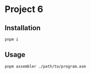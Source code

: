 # Project 6

## Installation

```shell
pnpm i
```

## Usage

```shell
pnpm assembler ./path/to/program.asm
```
